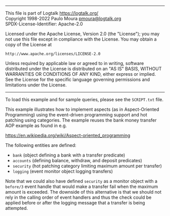 ________________________________________________________________________

This file is part of Logtalk <https://logtalk.org/>  
Copyright 1998-2022 Paulo Moura <pmoura@logtalk.org>  
SPDX-License-Identifier: Apache-2.0

Licensed under the Apache License, Version 2.0 (the "License");
you may not use this file except in compliance with the License.
You may obtain a copy of the License at

    http://www.apache.org/licenses/LICENSE-2.0

Unless required by applicable law or agreed to in writing, software
distributed under the License is distributed on an "AS IS" BASIS,
WITHOUT WARRANTIES OR CONDITIONS OF ANY KIND, either express or implied.
See the License for the specific language governing permissions and
limitations under the License.
________________________________________________________________________


To load this example and for sample queries, please see the `SCRIPT.txt`
file.

This example illustrates how to implement aspects (as in Aspect-Oriented
Programming) using the event-driven programming support and hot patching
using categories. The example reuses the bank money transfer AOP example
as found in e.g.

https://en.wikipedia.org/wiki/Aspect-oriented_programming

The following entities are defined:

- `bank` (object defining a bank with a transfer predicate)
- `accounts` (defining balance, withdraw, and deposit predicates)
- `security` (hot patching category limiting maximum amount per transfer)
- `logging` (event monitor object logging transfers)

Note that we could also have defined `security` as a monitor object with a
`before/3` event handle that would make a transfer fail when the maximum
amount is exceeded. The downside of this alternative is that we should not
rely in the calling order of event handlers and thus the check could be
applied before or after the logging message that a transfer is being
attempted.
